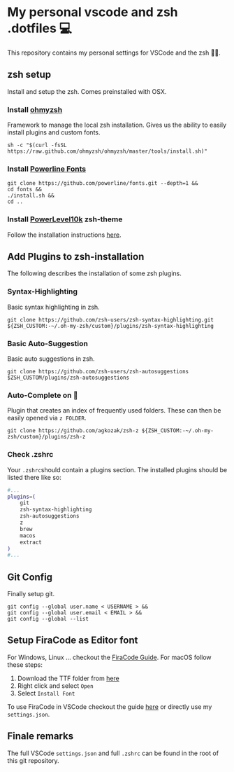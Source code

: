 # My personal vscode and zsh .dotfiles 💻

This repository contains my personal settings for VSCode and the zsh 👨‍💻.

## zsh setup

Install and setup the zsh. Comes preinstalled with OSX.

### Install [ohmyzsh](https://ohmyz.sh/)

Framework to manage the local zsh installation. Gives us the ability to easily install plugins and custom fonts.

```
sh -c "$(curl -fsSL https://raw.github.com/ohmyzsh/ohmyzsh/master/tools/install.sh)"
```

### Install [Powerline Fonts](https://github.com/powerline/fonts)

```
git clone https://github.com/powerline/fonts.git --depth=1 &&
cd fonts &&
./install.sh &&
cd ..
```

### Install [PowerLevel10k](https://github.com/romkatv/powerlevel10k) zsh-theme

Follow the installation instructions [here](https://github.com/romkatv/powerlevel10k#getting-started).

## Add Plugins to zsh-installation

The following describes the installation of some zsh plugins.

### Syntax-Highlighting

Basic syntax highlighting in zsh.

```
git clone https://github.com/zsh-users/zsh-syntax-highlighting.git ${ZSH_CUSTOM:-~/.oh-my-zsh/custom}/plugins/zsh-syntax-highlighting
```

### Basic Auto-Suggestion

Basic auto suggestions in zsh.

```
git clone https://github.com/zsh-users/zsh-autosuggestions $ZSH_CUSTOM/plugins/zsh-autosuggestions
```

### Auto-Complete on 💪

Plugin that creates an index of frequently used folders. These can then be easily opened via `z FOLDER`.

```
git clone https://github.com/agkozak/zsh-z ${ZSH_CUSTOM:-~/.oh-my-zsh/custom}/plugins/zsh-z
```

### Check .zshrc

Your `.zshrc`should contain a plugins section. The installed plugins should be listed there like so:

```bash
#...
plugins=(
	git
	zsh-syntax-highlighting
	zsh-autosuggestions
	z
	brew
	macos
	extract
)
#...
```

## Git Config

Finally setup git.

```
git config --global user.name < USERNAME > &&
git config --global user.email < EMAIL > &&
git config --global --list
```

## Setup FiraCode as Editor font

For Windows, Linux ... checkout the [FiraCode Guide](https://github.com/tonsky/FiraCode/wiki/Installing).
For macOS follow these steps:

1. Download the TTF folder from [here](https://github.com/tonsky/FiraCode/releases)
2. Right click and select `Open`
3. Select `Install Font`

To use FiraCode in VSCode checkout the guide [here](https://github.com/tonsky/FiraCode/wiki/VS-Code-Instructions) or
directly use my `settings.json`.

## Finale remarks

The full VSCode `settings.json` and full `.zshrc` can be found in the root of this git repository.
